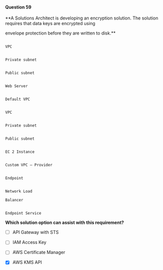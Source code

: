 #### Question  59


**A Solutions Architect is developing an encryption solution. The solution requires that data keys are encrypted using

envelope protection before they are written to disk.**


```

VPC

```


```

Private subnet

```


```

Public subnet

```


```

Web Server

```


```

Default VPC

```


```

VPC

```


```

Private subnet

```


```

Public subnet

```


```

EC 2 Instance

```


```

Custom VPC – Provider

```


```

Endpoint

```


```

Network Load

Balancer

```


```

Endpoint Service

```


**Which solution option can assist with this requirement?**


- [ ] API Gateway with STS


- [ ] IAM Access Key


- [ ] AWS Certificate Manager


- [x] AWS KMS API

